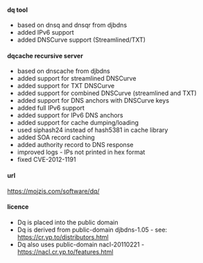 #### dq tool ####
* based on dnsq and dnsqr from djbdns
* added IPv6 support
* added DNSCurve support (Streamlined/TXT)

#### dqcache recursive server ####
* based on dnscache from djbdns
* added support for streamlined DNSCurve
* added support for TXT DNSCurve
* added support for combined DNSCurve (streamlined and TXT)
* added support for DNS anchors with DNSCurve keys
* added full IPv6 support
* added support for IPv6 DNS anchors
* added support for cache dumping/loading
* used siphash24 instead of hash5381 in cache library
* added SOA record caching
* added authority record to DNS response
* improved logs - IPs not printed in hex format
* fixed CVE-2012-1191

#### url ####
https://mojzis.com/software/dq/

#### licence ####
* Dq is placed into the public domain
* Dq is derived from public-domain djbdns-1.05 - see: https://cr.yp.to/distributors.html
* Dq also uses public-domain nacl-20110221 - https://nacl.cr.yp.to/features.html
